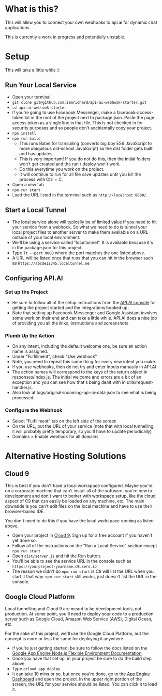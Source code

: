 # What is this?

This will allow you to connect your own webhooks to api.ai for dynamic chat applications.

This is currently a work in progress and potentially unstable.

# Setup

This will take a little while :)

## Run Your Local Service

- Open your terminal
- `git clone git@github.com:ianrichard/api-ai-webhook-starter.git`
- `cd api-ai-webhook-starter`
- If you're going to use Facebook Messenger, make a facebook-access-token.txt in the root of the project next to package.json.  Paste the page access token as a single line in that file.  This is not checked in for security purposes and so people don't accidentally copy your project.
- `npm install`
- `npm run build`
    - This runs Babel for transpiling (converts big boy ES6 JavaScript to more ubiquitous old-school JavaScript) so the dist folder gets built and has updates.
    - This is very important!  If you do not do this, then the initial folders won't get created and the run / deploy won't work.  
    - Do this everytime you work on the project.
    - It will continue to run for all file save updates until you kill the process with Ctrl + C.
- Open a new tab
- `npm run start`
- Load the URL listed in the terminal such as `http://localhost:8080/`.  

## Start a Local Tunnel

- The local service alone will typically be of limited value if you need to hit your service from a webhook.  So what we need to do is tunnel your local project files to another server to make them available on a URL outside of your local environment.
- We'll be using a service called "localtunnel".  It is available because it's in the package.json for this project.
- Type `lt --port 8080` where the port matches the one listed above.
- A URL will be listed once that runs that you can hit in the browser such as `https://abcde12345.localtunnel.me`

## Configuring API.AI

### Set up the Project
- Be sure to follow all of the setup instructions from the [API.AI console](http://console.api.ai) for getting the project started and the integrations hooked up.
- Note that setting up Facebook Messenger and Google Assistant involves some work on their end and can take a little while.  API.AI does a nice job of providing you all the links, instructions and screenshots.

### Plumb Up the Action
- On any intent, including the default welcome one, be sure an action name is assigned.
- Under "Fulfillment", check "Use webhook"
- Note, you need to repeat this same thing for every new intent you make.
- If you use webhooks, then do not try and enter inputs manually in API.AI
- The action names will correspond to the keys of the return object in responses/index.js.  The initial welcome and errors are a bit of an exception and you can see how that's being dealt with in utils/request-handler.js.
- Also look at logs/original-incoming-api-ai-data.json to see what is being processed.

### Configure the Webhook
- Select "Fulfillment" tab on the left side of the screen
- On the URL, put the URL of your service (note that with local tunnelling, it will probably pretty temporary, so you'll have to update periodically)
- Domains > Enable webhook for all domains

# Alternative Hosting Solutions

## Cloud 9

This is best if you don't have a local workspace configured.  Maybe you're on a corporate machine that can't install all of the software, you're new to development and don't want to bother with workspace setup, like the cloud aspect of C9 that can easily be loaded on any machine, etc.  The main downside is you can't edit files on the local machine and have to use their browser-based IDE.

You don't need to do this if you have the local workspace running as listed above.

- Open your project in [Cloud 9](https://c9.io). Sign up for a free account if you haven't yet done so.
- Follow all of the instructions on the "Run a Local Service" section except `npm run start`
- Open `dist/server.js` and hit the Run button.  
- You'll be able to see the service URL in the console such as `https://yourproject-yourname.c9users.io`
- The reason we didn't do `npm run start` is C9 will list the URL when you start it that way.  `npm run start` still works, just doesn't list the URL in the console.

## Google Cloud Platform

Local tunnelling and Cloud 9 are meant to be development tools, not production.  At some point, you'll need to deploy your code to a production server such as Google Cloud, Amazon Web Service (AWS), Digital Ocean, etc.

For the sake of this project, we'll use the Google Cloud Platform, but the concept is more or less the same for deploying it anywhere.

- If you're just getting started, be sure to follow the docs listed on the [Google App Engine Node.js Flexible Environment Documentation](https://cloud.google.com/appengine/docs/flexible/nodejs/).
- Once you have that set up, in your project be sure to do the build step above.
- Type `gcloud app deploy`
- It can take 10 mins or so, but once you're done, go to the [App Engine Dashboard](https://console.cloud.google.com/appengine) and open the project.  In the upper right portion of the screen, the URL for your service should be listed.  You can click it to load it.

